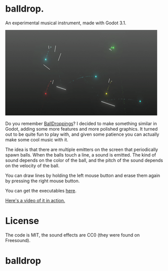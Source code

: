 # balldrop.
An experimental musical instrument, made with Godot 3.1.

![Demo](demo/demo.gif)

Do you remember [BallDroppings](http://www.thaoh.net/BallDroppings/)? I decided to make something similar in Godot, adding some more features and more polished graphics. It turned out to be quite fun to play with, and given some patience you can actually make some cool music with it.

The idea is that there are multiple emitters on the screen that periodically spawn balls. When the balls touch a line, a sound is emitted. The kind of sound depends on the color of the ball, and the pitch of the sound depends on the velocity of the ball.

You can draw lines by holding the left mouse button and erase them again by pressing the right mouse button.

You can get the executables [here](https://bauxite.itch.io/balldrop).

[Here's a video of it in action.](https://www.youtube.com/watch?v=yhKnGPcZmE4)

# License
The code is MIT, the sound effects are CC0 (they were found on Freesound).
# balldrop
